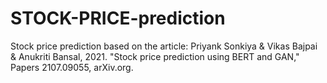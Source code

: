 # STOCK-PRICE-prediction
Stock price prediction
based on the article:
Priyank Sonkiya & Vikas Bajpai & Anukriti Bansal, 2021. "Stock price prediction using BERT and GAN," Papers 2107.09055, arXiv.org.
